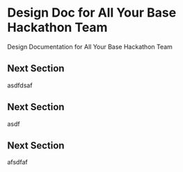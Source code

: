 # Design Doc for All Your Base Hackathon Team
Design Documentation for All Your Base Hackathon Team

## Next Section
asdfdsaf

## Next Section
asdf

## Next Section
afsdfaf 
